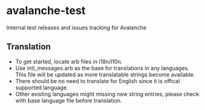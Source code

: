 # avalanche-test
Internal test releases and issues tracking for Avalanche

## Translation
* To get started, locate arb files in i18n/l10n.
* Use intl_messages.arb as the base for translations in any languages. This file will be updated as more translatable strings become available.
* There should be no need to translate for English since it is offical supported language.
* Other existing languages might missing new string entries, please check with base language file before translation.

